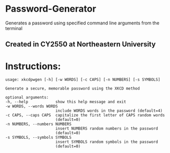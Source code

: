 # Password-Generator
Generates a password using specified command line arguments from the terminal

## Created in CY2550 at Northeastern University

# Instructions: 
    usage: xkcdpwgen [-h] [-w WORDS] [-c CAPS] [-n NUMBERS] [-s SYMBOLS]

    Generate a secure, memorable password using the XKCD method

    optional arguments:
    -h, --help            show this help message and exit
    -w WORDS, --words WORDS
                          include WORDS words in the password (default=4)
    -c CAPS, --caps CAPS  capitalize the first letter of CAPS random words
                          (default=0)
    -n NUMBERS, --numbers NUMBERS
                          insert NUMBERS random numbers in the password
                          (default=0)
    -s SYMBOLS, --symbols SYMBOLS
                          insert SYMBOLS random symbols in the password
                          (default=0)
